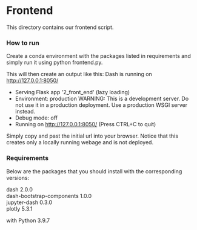 # Frontend

This directory contains our frontend script.

### How to run

Create a conda environment with the packages listed in requirements and simply run it using python frontend.py.

This will then create an output like this: 
Dash is running on http://127.0.0.1:8050/

 * Serving Flask app '2_front_end' (lazy loading)
 * Environment: production
   WARNING: This is a development server. Do not use it in a production deployment.
   Use a production WSGI server instead.
 * Debug mode: off
 * Running on http://127.0.0.1:8050/ (Press CTRL+C to quit)

Simply copy and past the initial url into your browser. Notice that this creates only a locally running webage and is not deployed. 

### Requirements

Below are the packages that you should install with the corresponding versions:

dash                      2.0.0              
dash-bootstrap-components 1.0.0              
jupyter-dash              0.3.0               
plotly                    5.3.1              


with Python 3.9.7